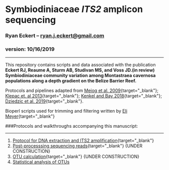 # Symbiodiniaceae *ITS2* amplicon sequencing  
### Ryan Eckert – ryan.j.eckert@gmail.com  
### version: 10/16/2019
***  

This repository contains scripts and data associated with the publication **Eckert RJ, Reaume A, Sturm AB, Studivan MS, and Voss JD.(in review) Symbiodiniaceae community variation among Montastraea cavernosa populations along a depth gradient on the Belize Barrier Reef.**

Protocols and pipelines adapted from [Meiog et al. 2009](https://doi.org/10.1111/j.1755-0998.2008.02222.x){target="_blank"}; [Klepac et. al 2013](https://doi.org/10.3354/meps11369){target="_blank"}; [Kenkel and Bay 2018](https://doi.org/10.7717/peerj.6047){target="_blank"}; [Dziedzic et al. 2019](https://doi.org/https://doi.org/10.1111/mec.15081){target="_blank"}.  

Bioperl scripts used for trimming and filtering written by [Eli Meyer](https://github.com/Eli-Meyer/ASV_utilities){target="_blank"}
<br>

###Protocols and walkthroughs accompanying this manuscript:
***
1. [Protocol for DNA extraction and ITS2 amplification](https://ryaneckert.github.io/Symbiodiniaceae-ITS2/lab_protocol){target="_blank"}  
2. [Post-processsing sequencing reads](https://ryaneckert.github.io/Symbiodiniaceae-ITS2/seq_processing){target="_blank"} {UNDER CONSTRUCTION}
3. [OTU calculation](https://ryaneckert.github.io/Symbiodiniaceae-ITS2/dada_lulu){target="_blank"} {UNDER CONSTRUCTION}
4. [Statistical analysis of OTUs](https://ryaneckert.github.io/Symbiodiniaceae-ITS2/stats)
